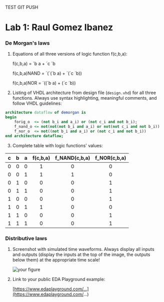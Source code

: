 TEST GIT PUSH

# Lab 1: Raul Gomez Ibanez

### De Morgan's laws

1. Equations of all three versions of logic function f(c,b,a):

   f(c,b,a) = ´b a + ´c ´b
   
   f(c,b,a)NAND = ´(´(´b a) + ´(´c ´b))
   
   f(c,b,a)NOR = ´((´b a) + (´c ´b))

2. Listing of VHDL architecture from design file (`design.vhd`) for all three functions. Always use syntax highlighting, meaningful comments, and follow VHDL guidelines:

```vhdl
architecture dataflow of demorgan is
begin
    forig_o  <= (not b_i and a_i) or (not c_i and not b_i);
    f_nand_o <= not(not(not b_i and a_i) or not(not c_i and not b_i))
    f_nor_o  <= not((not b_i and a_i) or (not c_i and not b_i))
end architecture dataflow;
```

3. Complete table with logic functions' values:

| **c** | **b** |**a** | **f(c,b,a)** | **f_NAND(c,b,a)** | **f_NOR(c,b,a)** |
| :-: | :-: | :-: | :-: | :-: | :-: |
| 0 | 0 | 0 | 1 | 0 | 0 |
| 0 | 0 | 1 | 1 | 1 | 0 |
| 0 | 1 | 0 | 0 | 0 | 1 |
| 0 | 1 | 1 | 0 | 0 | 1 |
| 1 | 0 | 0 | 0 | 0 | 1 |
| 1 | 0 | 1 | 1 | 0 | 0 |
| 1 | 1 | 0 | 0 | 0 | 1 |
| 1 | 1 | 1 | 0 | 0 | 1 |

### Distributive laws

1. Screenshot with simulated time waveforms. Always display all inputs and outputs (display the inputs at the top of the image, the outputs below them) at the appropriate time scale!

   ![your figure]()

2. Link to your public EDA Playground example:

   [https://www.edaplayground.com/...](https://www.edaplayground.com/...)
